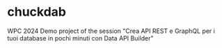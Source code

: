 # chuckdab
WPC 2024 Demo project of the session "Crea API REST e GraphQL per i tuoi database in pochi minuti con Data API Builder"
